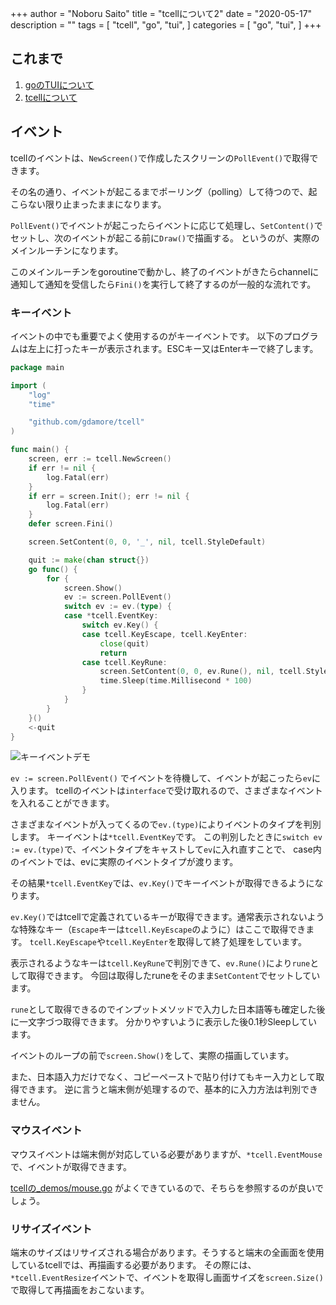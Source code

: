 +++
author = "Noboru Saito"
title = "tcellについて2"
date = "2020-05-17"
description = ""
tags = [
    "tcell",
    "go",
    "tui",
]
categories = [
    "go",
    "tui",
]
+++

## これまで

1. [goのTUIについて](../go_tui)
2. [tcellについて](../tcell_01)

## イベント

tcellのイベントは、`NewScreen()`で作成したスクリーンの`PollEvent()`で取得できます。

その名の通り、イベントが起こるまでポーリング（polling）して待つので、起こらない限り止まったままになります。

`PollEvent()`でイベントが起こったらイベントに応じて処理し、`SetContent()`でセットし、次のイベントが起こる前に`Draw()`で描画する。
というのが、実際のメインルーチンになります。

このメインルーチンをgoroutineで動かし、終了のイベントがきたらchannelに通知して通知を受信したら`Fini()`を実行して終了するのが一般的な流れです。

### キーイベント

イベントの中でも重要でよく使用するのがキーイベントです。
以下のプログラムは左上に打ったキーが表示されます。ESCキー又はEnterキーで終了します。

```go
package main

import (
	"log"
	"time"

	"github.com/gdamore/tcell"
)

func main() {
	screen, err := tcell.NewScreen()
	if err != nil {
		log.Fatal(err)
	}
	if err = screen.Init(); err != nil {
		log.Fatal(err)
	}
	defer screen.Fini()

	screen.SetContent(0, 0, '_', nil, tcell.StyleDefault)

	quit := make(chan struct{})
	go func() {
		for {
			screen.Show()
			ev := screen.PollEvent()
			switch ev := ev.(type) {
			case *tcell.EventKey:
				switch ev.Key() {
				case tcell.KeyEscape, tcell.KeyEnter:
					close(quit)
					return
				case tcell.KeyRune:
					screen.SetContent(0, 0, ev.Rune(), nil, tcell.StyleDefault)
					time.Sleep(time.Millisecond * 100)
				}
			}
		}
	}()
	<-quit
}
```

![キーイベントデモ](../tcell_key_event.gif)

`ev := screen.PollEvent()` でイベントを待機して、イベントが起こったら`ev`に入ります。
tcellのイベントは`interface`で受け取れるので、さまざまなイベントを入れることができます。

さまざまなイベントが入ってくるので`ev.(type)`によりイベントのタイプを判別します。
キーイベントは`*tcell.EventKey`です。
この判別したときに`switch ev := ev.(type)`で、イベントタイプをキャストして`ev`に入れ直すことで、
case内のイベントでは、evに実際のイベントタイプが渡ります。

その結果`*tcell.EventKey`では、`ev.Key()`でキーイベントが取得できるようになります。

`ev.Key()`ではtcellで定義されているキーが取得できます。通常表示されないような特殊なキー（`Escape`キーは`tcell.KeyEscape`のように）はここで取得できます。
`tcell.KeyEscape`や`tcell.KeyEnter`を取得して終了処理をしています。

表示されるようなキーは`tcell.KeyRune`で判別できて、`ev.Rune()`により`rune`として取得できます。
今回は取得したruneをそのまま`SetContent`でセットしています。

`rune`として取得できるのでインプットメソッドで入力した日本語等も確定した後に一文字づつ取得できます。
分かりやすいように表示した後0.1秒Sleepしています。

イベントのループの前で`screen.Show()`をして、実際の描画しています。

また、日本語入力だけでなく、コピーペーストで貼り付けてもキー入力として取得できます。
逆に言うと端末側が処理するので、基本的に入力方法は判別できません。

### マウスイベント

マウスイベントは端末側が対応している必要がありますが、`*tcell.EventMouse`で、イベントが取得できます。

[tcellの_demos/mouse.go](https://github.com/gdamore/tcell/blob/master/_demos/mouse.go) がよくできているので、そちらを参照するのが良いでしょう。

### リサイズイベント

端末のサイズはリサイズされる場合があります。そうすると端末の全画面を使用しているtcellでは、再描画する必要があります。
その際には、`*tcell.EventResize`イベントで、イベントを取得し画面サイズを`screen.Size()`で取得して再描画をおこないます。
